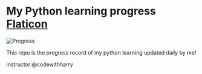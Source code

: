  <h1>
 My Python learning progress <a href="https://www.flaticon.com/free-icons/python" title="python icons">Flaticon</a>
 </h1>
 
![Progress](https://progress-bar.dev/21/?width=500&title=Learned:)

This repo is the progress record of my python learning updated daily by me!




instructor:@codewithharry
